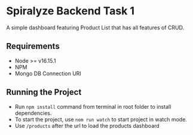 Spiralyze Backend Task 1
===========================

A simple dashboard featuring Product List that has all features of CRUD.

Requirements
------------

- Node >= v16.15.1
- NPM
- Mongo DB Connection URI

Running the Project
-------------------

- Run ```npm install``` command from terminal in root folder to install dependencies.
- To start the project, use ```nom run watch``` to start project in watch mode.
- Use ```/products``` after the url to load the products dashboard